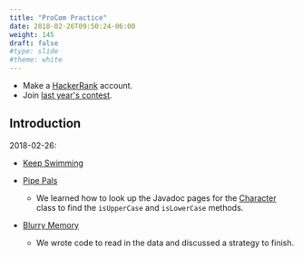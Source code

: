 ```yaml
---
title: "ProCom Practice"
date: 2018-02-26T09:50:24-06:00
weight: 145
draft: false
#type: slide
#theme: white
---
```


* Make a [HackerRank](https://www.hackerrack.com) account.
* Join [last year's contest](https://www.hackerrank.com/pro-com-3).

## Introduction

2018-02-26: 

+ [Keep Swimming](https://www.hackerrank.com/contests/pro-com-3/challenges/keep-swimming)
+ [Pipe Pals](https://www.hackerrank.com/contests/pro-com-3/challenges/keep-swimming)

    * We learned how to look up the Javadoc pages for the [Character](https://docs.oracle.com/javase/7/docs/api/java/lang/Character.html) class to find the `isUpperCase` and `isLowerCase` methods.

+ [Blurry Memory](https://www.hackerrank.com/contests/pro-com-3/challenges/blurry-memory)

    * We wrote code to read in the data and discussed a strategy to finish.



